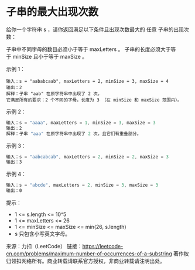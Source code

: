# 子串的最大出现次数

给你一个字符串 s ，请你返回满足以下条件且出现次数最大的 任意 子串的出现次数：

子串中不同字母的数目必须小于等于 maxLetters 。
子串的长度必须大于等于 minSize 且小于等于 maxSize 。

示例 1：

``` javacript
输入：s = "aababcaab", maxLetters = 2, minSize = 3, maxSize = 4
输出：2
解释：子串 "aab" 在原字符串中出现了 2 次。
它满足所有的要求：2 个不同的字母，长度为 3 （在 minSize 和 maxSize 范围内）。
```

示例 2：

``` javascript
输入：s = "aaaa", maxLetters = 1, minSize = 3, maxSize = 3
输出：2
解释：子串 "aaa" 在原字符串中出现了 2 次，且它们有重叠部分。
```

示例 3：

``` javascript
输入：s = "aabcabcab", maxLetters = 2, minSize = 2, maxSize = 3
输出：3
```

示例 4：

``` javascript
输入：s = "abcde", maxLetters = 2, minSize = 3, maxSize = 3
输出：0
```

提示：

- 1 <= s.length <= 10^5
- 1 <= maxLetters <= 26
- 1 <= minSize <= maxSize <= min(26, s.length)
- s 只包含小写英文字母。

来源：力扣（LeetCode）
链接：https://leetcode-cn.com/problems/maximum-number-of-occurrences-of-a-substring
著作权归领扣网络所有。商业转载请联系官方授权，非商业转载请注明出处。
